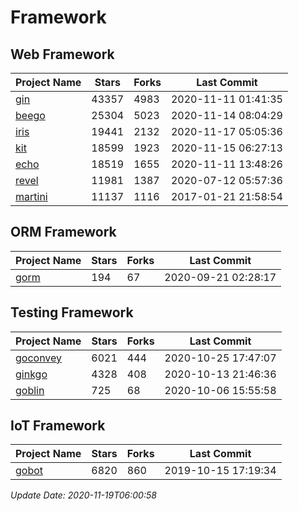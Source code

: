 # Framework

## Web Framework
| Project Name | Stars | Forks | Last Commit |
| ------------ | ----- | ----- | ----------- |
| [gin](https://github.com/gin-gonic/gin) | 43357 | 4983 | 2020-11-11 01:41:35 |
| [beego](https://github.com/astaxie/beego) | 25304 | 5023 | 2020-11-14 08:04:29 |
| [iris](https://github.com/kataras/iris) | 19441 | 2132 | 2020-11-17 05:05:36 |
| [kit](https://github.com/go-kit/kit) | 18599 | 1923 | 2020-11-15 06:27:13 |
| [echo](https://github.com/labstack/echo) | 18519 | 1655 | 2020-11-11 13:48:26 |
| [revel](https://github.com/revel/revel) | 11981 | 1387 | 2020-07-12 05:57:36 |
| [martini](https://github.com/go-martini/martini) | 11137 | 1116 | 2017-01-21 21:58:54 |

## ORM Framework
| Project Name | Stars | Forks | Last Commit |
| ------------ | ----- | ----- | ----------- |
| [gorm](https://github.com/jinzhu/gorm) | 194 | 67 | 2020-09-21 02:28:17 |

## Testing Framework
| Project Name | Stars | Forks | Last Commit |
| ------------ | ----- | ----- | ----------- |
| [goconvey](https://github.com/smartystreets/goconvey) | 6021 | 444 | 2020-10-25 17:47:07 |
| [ginkgo](https://github.com/onsi/ginkgo) | 4328 | 408 | 2020-10-13 21:46:36 |
| [goblin](https://github.com/franela/goblin) | 725 | 68 | 2020-10-06 15:55:58 |

## IoT Framework
| Project Name | Stars | Forks | Last Commit |
| ------------ | ----- | ----- | ----------- |
| [gobot](https://github.com/hybridgroup/gobot) | 6820 | 860 | 2019-10-15 17:19:34 |

*Update Date: 2020-11-19T06:00:58*